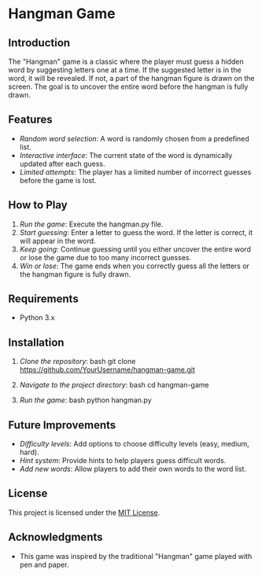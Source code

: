 # Hangman Game

## Introduction
The "Hangman" game is a classic where the player must guess a hidden word by suggesting letters one at a time. If the suggested letter is in the word, it will be revealed. If not, a part of the hangman figure is drawn on the screen. The goal is to uncover the entire word before the hangman is fully drawn.

## Features
- *Random word selection*: A word is randomly chosen from a predefined list.
- *Interactive interface*: The current state of the word is dynamically updated after each guess.
- *Limited attempts*: The player has a limited number of incorrect guesses before the game is lost.

## How to Play
1. *Run the game*: Execute the hangman.py file.
2. *Start guessing*: Enter a letter to guess the word. If the letter is correct, it will appear in the word.
3. *Keep going*: Continue guessing until you either uncover the entire word or lose the game due to too many incorrect guesses.
4. *Win or lose*: The game ends when you correctly guess all the letters or the hangman figure is fully drawn.

## Requirements
- Python 3.x

## Installation
1. *Clone the repository*:
   bash
   git clone https://github.com/YourUsername/hangman-game.git
   
2. *Navigate to the project directory*:
   bash
   cd hangman-game
   
3. *Run the game*:
   bash
   python hangman.py
   

## Future Improvements
- *Difficulty levels*: Add options to choose difficulty levels (easy, medium, hard).
- *Hint system*: Provide hints to help players guess difficult words.
- *Add new words*: Allow players to add their own words to the word list.

## License
This project is licensed under the [MIT License](LICENSE).

## Acknowledgments
- This game was inspired by the traditional "Hangman" game played with pen and paper.

